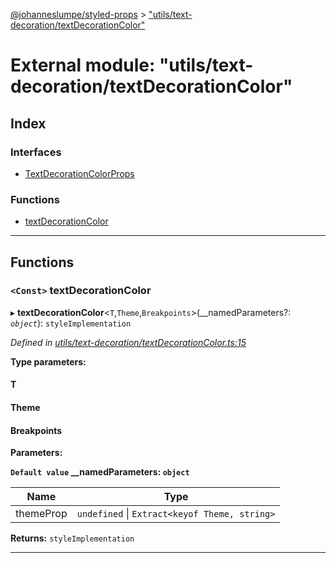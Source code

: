 [@johanneslumpe/styled-props](../README.md) > ["utils/text-decoration/textDecorationColor"](../modules/_utils_text_decoration_textdecorationcolor_.md)

# External module: "utils/text-decoration/textDecorationColor"

## Index

### Interfaces

* [TextDecorationColorProps](../interfaces/_utils_text_decoration_textdecorationcolor_.textdecorationcolorprops.md)

### Functions

* [textDecorationColor](_utils_text_decoration_textdecorationcolor_.md#textdecorationcolor)

---

## Functions

<a id="textdecorationcolor"></a>

### `<Const>` textDecorationColor

▸ **textDecorationColor**<`T`,`Theme`,`Breakpoints`>(__namedParameters?: *`object`*): `styleImplementation`

*Defined in [utils/text-decoration/textDecorationColor.ts:15](https://github.com/johanneslumpe/styled-props/blob/8e709f1/src/utils/text-decoration/textDecorationColor.ts#L15)*

**Type parameters:**

#### T 
#### Theme 
#### Breakpoints 
**Parameters:**

**`Default value` __namedParameters: `object`**

| Name | Type |
| ------ | ------ |
| themeProp | `undefined` \| `Extract<keyof Theme, string>` |

**Returns:** `styleImplementation`

___

